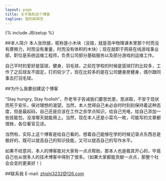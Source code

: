 ```yaml
---
layout: page
title: 关于我和这个博客
tagline: 我的碎碎念
---
```

{% include JB/setup %}

##本人简介
本人张欣接，昵称是小木块（没错，就是高中物理课本里那个时而没有摩擦力，时而没有重量，时而没有体积的木块）；现在就职于网易在线游戏事业部，职位是系统运维工程师，负责公司部分基础服务以及部分游戏的运维工作。

自己平时的爱好是篮球，健身，羽毛球，之前在学校的时候是篮球打的比较多，工作了之后球友不固定，打的较少了，现在比较多的是在公司健身房健身，偶尔跟同事去打羽毛球。

##为什么我要创建这个博客

“Stay hungry, Stay foolish”，乔老爷子告诫我们要思忧患，思进取，不安于现状而死于安乐，保对理想的渴望。当然，本人觉得自己未必会时时刻刻保持着这种态度，但是最起码，自己还是应该在工作之余学点知识，给自己充电，给自己添加一些技能包，没准哪天就能用上。当然，现在本人还是小菜鸟一枚，可能写的文章都很挫，各位看官见谅。

当然啦，实际上这个博客是给自己看的，想着自己能够在学的时候记录点东西总是极好的，既可以提高自己的知识技能，又可以提高自己的写作水平。

如果不经意间，本人的博客能对大家有一点点帮助，那本人也是极其开心的，毕竟自己也从很多人的技术博客中得到了很多。（如果大家都能贡献一点点，那整个社会会变的更美好！）

##联系我
E-mail: zhishi3232@126.com
